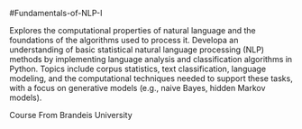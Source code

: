 #Fundamentals-of-NLP-I

Explores the computational properties of natural language and the foundations of the algorithms used to process it. Developa an understanding of basic statistical natural language processing (NLP) methods by implementing language analysis and classification algorithms in Python. Topics include corpus statistics, text classification, language modeling, and the computational techniques needed to support these tasks, with a focus on generative models (e.g., naive Bayes, hidden Markov models).

Course From Brandeis University

